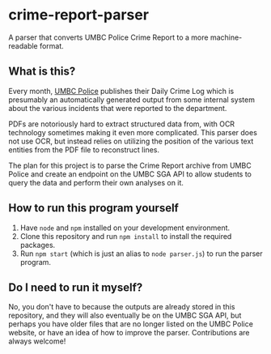 # crime-report-parser
A parser that converts UMBC Police Crime Report to a more machine-readable format.

##  What is this?
Every month, [UMBC Police](https://police.umbc.edu) publishes their Daily Crime Log which is presumably an automatically generated output from some internal system about the various incidents that were reported to the department.

PDFs are notoriously hard to extract structured data from, with OCR technology sometimes making it even more complicated. This parser does not use OCR, but instead relies on utilizing the position of the various text entities from the PDF file to reconstruct lines.

The plan for this project is to parse the Crime Report archive from UMBC Police and create an endpoint on the UMBC SGA API to allow students to query the data and perform their own analyses on it.

## How to run this program yourself
1. Have `node` and `npm` installed on your development environment.
2. Clone this repository and run `npm install` to install the required packages.
3. Run `npm start` (which is just an alias to `node parser.js`) to run the parser program.

## Do I need to run it myself?
No, you don't have to because the outputs are already stored in this repository, and they will also eventually be on the UMBC SGA API, but perhaps you have older files that are no longer listed on the UMBC Police website, or have an idea of how to improve the parser. Contributions are always welcome!
